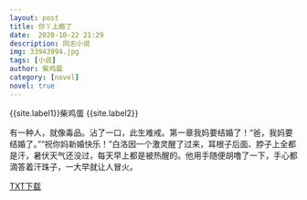 ```yaml
---
layout: post
title: 你丫上瘾了
date:  2020-10-22 21:29
description: 同志小说
img: 33943994.jpg
tags: [小说]
author: 柴鸡蛋
category: [novel]
novel: true
---
```

{{site.label1}}柴鸡蛋 {{site.label2}}

有一种人，就像毒品。沾了一口，此生难戒。第一章我妈要结婚了！“爸，我妈要结婚了。”“祝你妈新婚快乐！”白洛因一个激灵醒了过来，耳根子后面、脖子上全都是汗，暑伏天气还没过，每天早上都是被热醒的。他用手随便胡噜了一下，手心都滴答着汗珠子，一大早就让人冒火。

<a href="https://www.wmnhw.workers.dev/0:down/%E5%90%8C%E5%BF%97%E5%B0%8F%E8%AF%B4/%E4%BD%A0%E4%B8%AB%E4%B8%8A%E7%98%BE%E4%BA%86.txt">TXT下载</a>  
